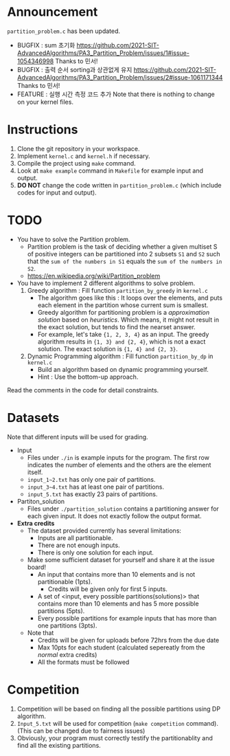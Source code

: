 # Announcement
`partition_problem.c` has been updated.
  - BUGFIX : sum 초기화 https://github.com/2021-SIT-AdvancedAlgorithms/PA3_Partition_Problem/issues/1#issue-1054346998 Thanks to 민서!
  - BUGFIX : 출력 순서 sorting과 상관없게 유지 https://github.com/2021-SIT-AdvancedAlgorithms/PA3_Partition_Problem/issues/2#issue-1061171344 Thanks to 민서!
  - FEATURE : 실행 시간 측정 코드 추가
Note that there is nothing to change on your kernel files.

# Instructions
1. Clone the git repository in your workspace.
1. Implement `kernel.c` and `kernel.h` if necessary.
1. Compile the project using `make` command.
1. Look at `make example` command in `Makefile` for example input and output.
1. **DO NOT** change the code written in `partition_problem.c` (which include codes for input and output).

# TODO
- You have to solve the Partition problem.
  - Partition problem is the task of deciding whether a given multiset S of positive integers can be partitioned into 2 subsets `S1` and `S2` such that the `sum of the numbers in S1` equals the `sum of the numbers in S2`.
  - https://en.wikipedia.org/wiki/Partition_problem
- You have to implement 2 different algorithms to solve problem.
  1. Greedy algorithm : Fill function `partition_by_greedy` in `kernel.c`
      - The algorithm goes like this : It loops over the elements, and puts each element in the partition whose current sum is smallest.
      - Greedy algorithm for partitioning problem is a _approximation solution_ based on _heuristics_. Which means, it might not result in the exact solution, but tends to find the nearset answer. 
      - For example, let's take `{1, 2, 3, 4}` as an input. The greedy algorithm results in `{1, 3} and {2, 4}`, which is not a exact solution. The exact solution is `{1, 4} and {2, 3}`.
  3. Dynamic Programming algorithm : Fill function `partition_by_dp` in `kernel.c`
      - Build an algorithm based on dynamic programming yourself.
      - Hint : Use the bottom-up approach.

Read the comments in the code for detail constraints.

# Datasets
Note that different inputs will be used for grading.
- Input
  - Files under `./in` is example inputs for the program. The first row indicates the number of elements and the others are the element itself.
  - `input_1~2.txt` has only one pair of partitions.
  - `input_3~4.txt` has at least one pair of partitions.
  - `input_5.txt` has exactly 23 pairs of partitions.
- Partiton_solution
  - Files under `./partition_solution` contains a partitioning answer for each given input. It does not exactly follow the output format.
- **Extra credits**
  - The dataset provided currently has several limitations:
    - Inputs are all partitionable.
    - There are not enough inputs.
    - There is only one solution for each input.
  - Make some sufficient dataset for yourself and share it at the issue board!
    - An input that contains more than 10 elements and is not partitionable (1pts).
      - Credits will be given only for first 5 inputs.
    - A set of <input, every possible partitions(solutions)> that contains more than 10 elements and has 5 more possible partitions (5pts).
    - Every possible partitions for example inputs that has more than one partitions (3pts).
  - Note that
    - Credits will be given for uploads before 72hrs from the due date
    - Max 10pts for each student (calculated sepereatly from the _normal_ extra credits)
    - All the formats must be followed
# Competition
1. Competition will be based on finding all the possible partitions using DP algorithm.
1. `Input_5.txt` will be used for competition (`make competition` command). (This can be changed due to fairness issues)
1. Obviously, your program must correctly testify the partitionablity and find all the existing partitions.

